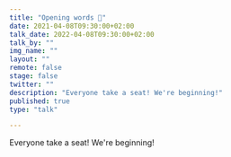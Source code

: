 ```yaml
---
title: "Opening words 📢"
date: 2021-04-08T09:30:00+02:00
talk_date: 2022-04-08T09:30:00+02:00
talk_by: ""
img_name: ""
layout: ""
remote: false
stage: false
twitter: ""
description: "Everyone take a seat! We're beginning!"
published: true
type: "talk"

---
```


Everyone take a seat! We're beginning!
